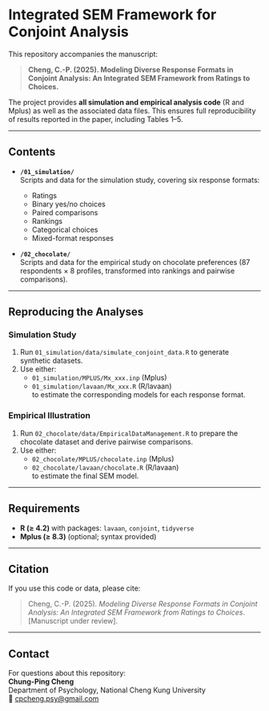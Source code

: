 # Integrated SEM Framework for Conjoint Analysis

This repository accompanies the manuscript:  

> **Cheng, C.-P. (2025). Modeling Diverse Response Formats in Conjoint Analysis: An Integrated SEM Framework from Ratings to Choices.**

The project provides **all simulation and empirical analysis code** (R and Mplus) as well as the associated data files. This ensures full reproducibility of results reported in the paper, including Tables 1–5.

---

## Contents

- **`/01_simulation/`**  
  Scripts and data for the simulation study, covering six response formats:
  - Ratings  
  - Binary yes/no choices  
  - Paired comparisons  
  - Rankings  
  - Categorical choices  
  - Mixed-format responses  

- **`/02_chocolate/`**  
  Scripts and data for the empirical study on chocolate preferences (87 respondents × 8 profiles, transformed into rankings and pairwise comparisons).  

---

## Reproducing the Analyses

### Simulation Study

1. Run `01_simulation/data/simulate_conjoint_data.R` to generate synthetic datasets.  
2. Use either:
   - `01_simulation/MPLUS/Mx_xxx.inp` (Mplus)  
   - `01_simulation/lavaan/Mx_xxx.R` (R/lavaan)  
   to estimate the corresponding models for each response format.

### Empirical Illustration

1. Run `02_chocolate/data/EmpiricalDataManagement.R` to prepare the chocolate dataset and derive pairwise comparisons.  
2. Use either:
   - `02_chocolate/MPLUS/chocolate.inp` (Mplus)  
   - `02_chocolate/lavaan/chocolate.R` (R/lavaan)  
   to estimate the final SEM model.

---


## Requirements

- **R (≥ 4.2)** with packages: `lavaan`, `conjoint`, `tidyverse`  
- **Mplus (≥ 8.3)** (optional; syntax provided)  

---

## Citation

If you use this code or data, please cite:

> Cheng, C.-P. (2025). *Modeling Diverse Response Formats in Conjoint Analysis: An Integrated SEM Framework from Ratings to Choices*. [Manuscript under review].

---

## Contact

For questions about this repository:  
**Chung-Ping Cheng**  
Department of Psychology, National Cheng Kung University  
📧 cpcheng.psy@gmail.com  
